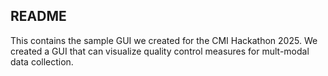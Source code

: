 ## README

This contains the sample GUI we created for the CMI Hackathon 2025. We created a GUI that can visualize quality control measures for mult-modal data collection.

